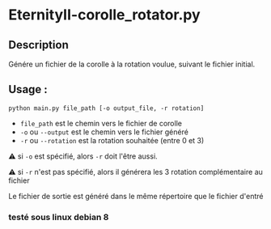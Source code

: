 # EternityII-corolle_rotator.py

## Description

Génére un fichier de la corolle à la rotation voulue, suivant le fichier initial.

## Usage :

`python main.py file_path [-o output_file, -r rotation]`

- `file_path` est le chemin vers le fichier de corolle
- `-o` ou `--output` est le chemin vers le fichier généré
- `-r` ou `--rotation` est la rotation souhaitée (entre 0 et 3)

:warning: si `-o` est spécifié, alors `-r` doit l'être aussi.

:warning: si `-r` n'est pas spécifié, alors il générera les 3 rotation complémentaire au fichier

Le fichier de sortie est généré dans le même répertoire que le fichier d'entré

### testé sous linux debian 8